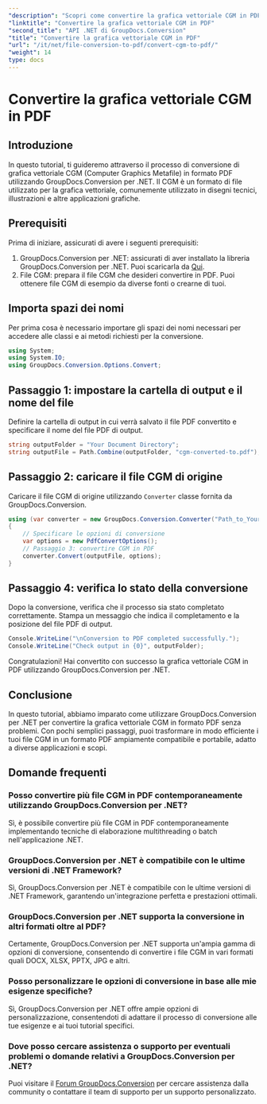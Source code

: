 ```yaml
---
"description": "Scopri come convertire la grafica vettoriale CGM in PDF senza sforzo utilizzando GroupDocs.Conversion per .NET. Segui il nostro tutorial passo passo."
"linktitle": "Convertire la grafica vettoriale CGM in PDF"
"second_title": "API .NET di GroupDocs.Conversion"
"title": "Convertire la grafica vettoriale CGM in PDF"
"url": "/it/net/file-conversion-to-pdf/convert-cgm-to-pdf/"
"weight": 14
type: docs
---
```

# Convertire la grafica vettoriale CGM in PDF

## Introduzione
In questo tutorial, ti guideremo attraverso il processo di conversione di grafica vettoriale CGM (Computer Graphics Metafile) in formato PDF utilizzando GroupDocs.Conversion per .NET. Il CGM è un formato di file utilizzato per la grafica vettoriale, comunemente utilizzato in disegni tecnici, illustrazioni e altre applicazioni grafiche.
## Prerequisiti
Prima di iniziare, assicurati di avere i seguenti prerequisiti:
1. GroupDocs.Conversion per .NET: assicurati di aver installato la libreria GroupDocs.Conversion per .NET. Puoi scaricarla da [Qui](https://releases.groupdocs.com/conversion/net/).
2. File CGM: prepara il file CGM che desideri convertire in PDF. Puoi ottenere file CGM di esempio da diverse fonti o crearne di tuoi.

## Importa spazi dei nomi
Per prima cosa è necessario importare gli spazi dei nomi necessari per accedere alle classi e ai metodi richiesti per la conversione.
```csharp
using System;
using System.IO;
using GroupDocs.Conversion.Options.Convert;
```
## Passaggio 1: impostare la cartella di output e il nome del file
Definire la cartella di output in cui verrà salvato il file PDF convertito e specificare il nome del file PDF di output.
```csharp
string outputFolder = "Your Document Directory";
string outputFile = Path.Combine(outputFolder, "cgm-converted-to.pdf");
```
## Passaggio 2: caricare il file CGM di origine
Caricare il file CGM di origine utilizzando `Converter` classe fornita da GroupDocs.Conversion.
```csharp
using (var converter = new GroupDocs.Conversion.Converter("Path_to_Your_CGM_File"))
{
    // Specificare le opzioni di conversione
    var options = new PdfConvertOptions();
    // Passaggio 3: convertire CGM in PDF
    converter.Convert(outputFile, options);
}
```
## Passaggio 4: verifica lo stato della conversione
Dopo la conversione, verifica che il processo sia stato completato correttamente. Stampa un messaggio che indica il completamento e la posizione del file PDF di output.
```csharp
Console.WriteLine("\nConversion to PDF completed successfully.");
Console.WriteLine("Check output in {0}", outputFolder);
```
Congratulazioni! Hai convertito con successo la grafica vettoriale CGM in PDF utilizzando GroupDocs.Conversion per .NET.

## Conclusione
In questo tutorial, abbiamo imparato come utilizzare GroupDocs.Conversion per .NET per convertire la grafica vettoriale CGM in formato PDF senza problemi. Con pochi semplici passaggi, puoi trasformare in modo efficiente i tuoi file CGM in un formato PDF ampiamente compatibile e portabile, adatto a diverse applicazioni e scopi.
## Domande frequenti
### Posso convertire più file CGM in PDF contemporaneamente utilizzando GroupDocs.Conversion per .NET?
Sì, è possibile convertire più file CGM in PDF contemporaneamente implementando tecniche di elaborazione multithreading o batch nell'applicazione .NET.
### GroupDocs.Conversion per .NET è compatibile con le ultime versioni di .NET Framework?
Sì, GroupDocs.Conversion per .NET è compatibile con le ultime versioni di .NET Framework, garantendo un'integrazione perfetta e prestazioni ottimali.
### GroupDocs.Conversion per .NET supporta la conversione in altri formati oltre al PDF?
Certamente, GroupDocs.Conversion per .NET supporta un'ampia gamma di opzioni di conversione, consentendo di convertire i file CGM in vari formati quali DOCX, XLSX, PPTX, JPG e altri.
### Posso personalizzare le opzioni di conversione in base alle mie esigenze specifiche?
Sì, GroupDocs.Conversion per .NET offre ampie opzioni di personalizzazione, consentendoti di adattare il processo di conversione alle tue esigenze e ai tuoi tutorial specifici.
### Dove posso cercare assistenza o supporto per eventuali problemi o domande relativi a GroupDocs.Conversion per .NET?
Puoi visitare il [Forum GroupDocs.Conversion](https://forum.groupdocs.com/c/conversion/11) per cercare assistenza dalla community o contattare il team di supporto per un supporto personalizzato.